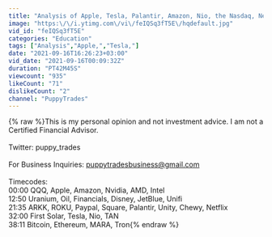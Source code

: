 ```yaml
---
title: "Analysis of Apple, Tesla, Palantir, Amazon, Nio, the Nasdaq, Netflix, ROKU, Bitcoin, Square, and Oil"
image: "https:\/\/i.ytimg.com\/vi\/feIQSq3fT5E\/hqdefault.jpg"
vid_id: "feIQSq3fT5E"
categories: "Education"
tags: ["Analysis","Apple,","Tesla,"]
date: "2021-09-16T16:26:23+03:00"
vid_date: "2021-09-16T00:09:32Z"
duration: "PT42M45S"
viewcount: "935"
likeCount: "71"
dislikeCount: "2"
channel: "PuppyTrades"
---
```

{% raw %}This is my personal opinion and not investment advice. I am not a Certified Financial Advisor.<br /><br />Twitter: puppy_trades<br /><br />For Business Inquiries: puppytradesbusiness@gmail.com<br /><br />Timecodes:<br />00:00 QQQ, Apple, Amazon, Nvidia, AMD, Intel<br />12:50 Uranium, Oil, Financials, Disney, JetBlue, Unifi<br />21:35 ARKK, ROKU, Paypal, Square, Palantir, Unity, Chewy, Netflix<br />32:00 First Solar, Tesla, Nio, TAN<br />38:11 Bitcoin, Ethereum, MARA, Tron{% endraw %}
